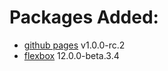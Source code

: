 # Packages Added:
- [github pages](https://www.npmjs.com/package/angular-cli-ghpages) v1.0.0-rc.2
- [flexbox](https://github.com/angular/flex-layout) 12.0.0-beta.3.4
